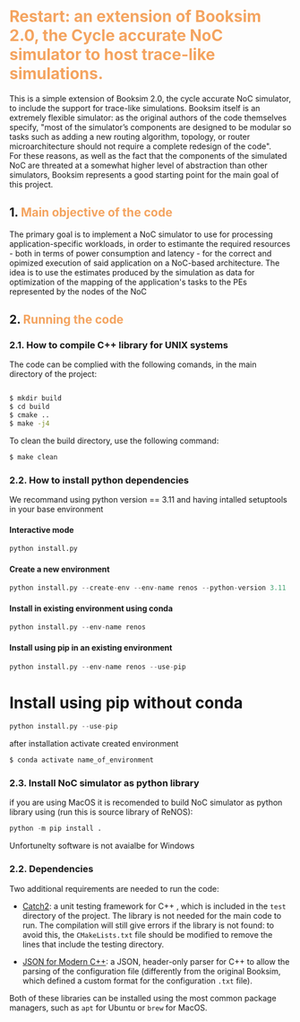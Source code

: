 # <span style="color:sandybrown"><b>Restart: an extension of Booksim 2.0, the Cycle accurate NoC simulator to host trace-like simulations.</b></span>

This is a simple extension of Booksim 2.0, the cycle accurate NoC simulator, to include the support for trace-like simulations. 
Booksim itself is an extremely flexible simulator: as the original authors of the code themselves specify, "most of the simulator’s components are designed to be modular so tasks such as adding a new routing algorithm, topology, or router microarchitecture should not require a complete redesign of the code".\
For these reasons, as well as the fact that the components of the simulated NoC are threated at a somewhat higher level of abstraction than other simulators, Booksim represents a good starting point for the main goal of this project.

## <b> 1.  <span style="color:sandybrown">Main objective of the code</b></span>

The primary goal is to implement a NoC simulator to use for processing application-specific workloads, in order to estimante the required resources - both in terms of power consumption and latency - for the correct and opimized execution of said application on a NoC-based architecture. The idea is to use the estimates produced by the simulation as data for optimization of the mapping of the application's tasks to the PEs represented by the nodes of the NoC

## <b> 2. <span style="color:sandybrown">Running the code </span> </b>

###  2.1.  How to compile C++ library for UNIX systems
The code can be complied with the following comands, in the main directory of the project:
```bash

$ mkdir build
$ cd build
$ cmake ..
$ make -j4

``` 
To clean the build directory, use the following command:
```bash
$ make clean
```

###  2.2.  How to install python dependencies
We recommand using python version == 3.11 and having intalled setuptools in your base environment

#### Interactive mode 
```python 
python install.py
```
#### Create a new environment
```python 
python install.py --create-env --env-name renos --python-version 3.11
```
#### Install in existing environment using conda
```python 
python install.py --env-name renos
```
#### Install using pip in an existing environment
```python 
python install.py --env-name renos --use-pip
```
# Install using pip without conda
```python
python install.py --use-pip
```

after installation activate created environment

```bash
$ conda activate name_of_environment
```

###  2.3.  Install NoC simulator as python library

if you are using MacOS it is recomended to build NoC simulator as python library using (run this is source library of ReNOS): 


```python
python -m pip install .
```

Unfortunelty software is not avaialbe for Windows

### 2.2. Dependencies

Two additional requirements are needed to run the code:

- <a href=https://github.com/catchorg/Catch2>Catch2</a>: a unit testing framework for C++ , which is included in the `test` directory of the project. The library is not needed for the main code to run. The compilation will still give errors if the library is not found: to avoid this, the `CMakeLists.txt` file should be modified to remove the lines that include the testing directory.

- <a href=https://github.com/nlohmann/json>JSON for Modern C++</a>: a JSON, header-only parser for C++ to allow the parsing of the configuration file (differently from the original Booksim, which defined a custom format for the configuration `.txt` file).

Both of these libraries can be installed using the most common package managers, such as `apt` for Ubuntu or `brew` for MacOS.
